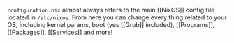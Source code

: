 `configuration.nix` almost always refers to the main [[NixOS]] config file located in `/etc/nixos`.
From here you can change every thing related to your OS, including kernel params, boot (yes [[Grub]] included), [[Programs]], [[Packages]], [[Services]] and more!